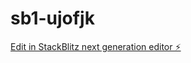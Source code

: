 # sb1-ujofjk

[Edit in StackBlitz next generation editor ⚡️](https://stackblitz.com/~/github.com/cristhianArenas/sb1-ujofjk)